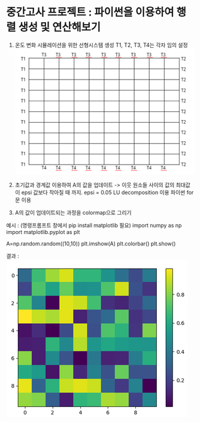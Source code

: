 # 중간고사 프로젝트 : 파이썬을 이용하여 행렬 생성 및 연산해보기

1. 온도 변화 시뮬레이션을 위한 선형시스템 생성 
T1, T2, T3, T4는 각자 임의 설정
![alt text](image01.png)

2. 초기값과 경계값 이용하여 A의 값을 업데이트 -> 이웃 원소들 사이의 값의 최대값이 epsi 값보다 작아질 때 까지. epsi = 0.05
LU decomposition 이용
파이썬 for 문 이용

3. A의 값이 업데이트되는 과정을 colormap으로 그리기

예시 : (명령프롬프트 창에서 pip install matplotlib 필요)
import numpy as np
import matplotlib.pyplot as plt

A=np.random.random((10,10))
plt.imshow(A)
plt.colorbar()
plt.show()

결과 : 
![alt text](image02.png)
